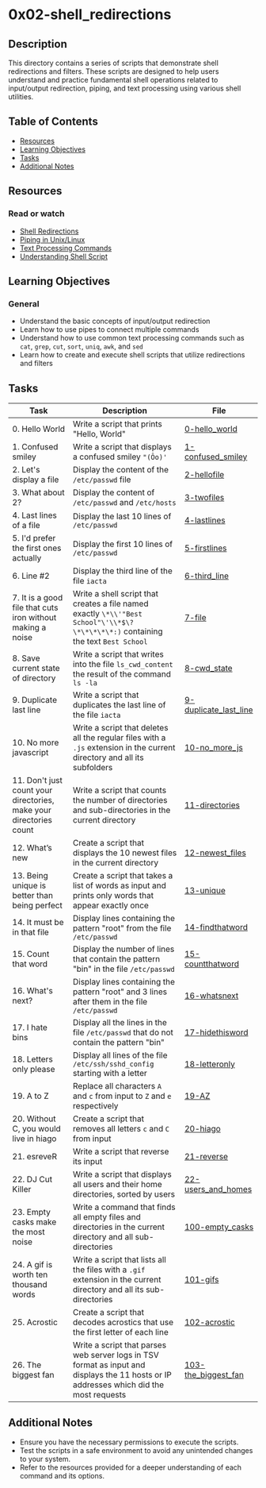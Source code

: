 # 0x02-shell_redirections

## Description

This directory contains a series of scripts that demonstrate shell redirections and filters. These scripts are designed to help users understand and practice fundamental shell operations related to input/output redirection, piping, and text processing using various shell utilities.

## Table of Contents

- [Resources](#resources)
- [Learning Objectives](#learning-objectives)
- [Tasks](#tasks)
- [Additional Notes](#additional-notes)

## Resources

### Read or watch

- [Shell Redirections](https://www.gnu.org/software/bash/manual/html_node/Redirections.html)
- [Piping in Unix/Linux](https://www.geeksforgeeks.org/piping-in-unix-or-linux/)
- [Text Processing Commands](https://www.tecmint.com/12-awesome-linux-tools-for-every-linux-user/)
- [Understanding Shell Script](https://www.shellscript.sh/)

## Learning Objectives

### General

- Understand the basic concepts of input/output redirection
- Learn how to use pipes to connect multiple commands
- Understand how to use common text processing commands such as `cat`, `grep`, `cut`, `sort`, `uniq`, `awk`, and `sed`
- Learn how to create and execute shell scripts that utilize redirections and filters

## Tasks

| Task                                                               | Description                                                                                                                             | File                                             |
| ------------------------------------------------------------------ | --------------------------------------------------------------------------------------------------------------------------------------- | ------------------------------------------------ |
| 0. Hello World                                                     | Write a script that prints "Hello, World"                                                                                               | [0-hello_world](./0-hello_world)                 |
| 1. Confused smiley                                                 | Write a script that displays a confused smiley `"(Ôo)'`                                                                                 | [1-confused_smiley](./1-confused_smiley)         |
| 2. Let's display a file                                            | Display the content of the `/etc/passwd` file                                                                                           | [2-hellofile](./2-hellofile)                     |
| 3. What about 2?                                                   | Display the content of `/etc/passwd` and `/etc/hosts`                                                                                   | [3-twofiles](./3-twofiles)                       |
| 4. Last lines of a file                                            | Display the last 10 lines of `/etc/passwd`                                                                                              | [4-lastlines](./4-lastlines)                     |
| 5. I'd prefer the first ones actually                              | Display the first 10 lines of `/etc/passwd`                                                                                             | [5-firstlines](./5-firstlines)                   |
| 6. Line #2                                                         | Display the third line of the file `iacta`                                                                                              | [6-third_line](./6-third_line)                   |
| 7. It is a good file that cuts iron without making a noise         | Write a shell script that creates a file named exactly `\*\\'"Best School"\'\\*$\?\*\*\*\*\*:)` containing the text `Best School`       | [7-file](./7-file)                               |
| 8. Save current state of directory                                 | Write a script that writes into the file `ls_cwd_content` the result of the command `ls -la`                                            | [8-cwd_state](./8-cwd_state)                     |
| 9. Duplicate last line                                             | Write a script that duplicates the last line of the file `iacta`                                                                        | [9-duplicate_last_line](./9-duplicate_last_line) |
| 10. No more javascript                                             | Write a script that deletes all the regular files with a `.js` extension in the current directory and all its subfolders                | [10-no_more_js](./10-no_more_js)                 |
| 11. Don't just count your directories, make your directories count | Write a script that counts the number of directories and sub-directories in the current directory                                       | [11-directories](./11-directories)               |
| 12. What’s new                                                     | Create a script that displays the 10 newest files in the current directory                                                              | [12-newest_files](./12-newest_files)             |
| 13. Being unique is better than being perfect                      | Create a script that takes a list of words as input and prints only words that appear exactly once                                      | [13-unique](./13-unique)                         |
| 14. It must be in that file                                        | Display lines containing the pattern "root" from the file `/etc/passwd`                                                                 | [14-findthatword](./14-findthatword)             |
| 15. Count that word                                                | Display the number of lines that contain the pattern "bin" in the file `/etc/passwd`                                                    | [15-countthatword](./15-countthatword)           |
| 16. What's next?                                                   | Display lines containing the pattern "root" and 3 lines after them in the file `/etc/passwd`                                            | [16-whatsnext](./16-whatsnext)                   |
| 17. I hate bins                                                    | Display all the lines in the file `/etc/passwd` that do not contain the pattern "bin"                                                   | [17-hidethisword](./17-hidethisword)             |
| 18. Letters only please                                            | Display all lines of the file `/etc/ssh/sshd_config` starting with a letter                                                             | [18-letteronly](./18-letteronly)                 |
| 19. A to Z                                                         | Replace all characters `A` and `c` from input to `Z` and `e` respectively                                                               | [19-AZ](./19-AZ)                                 |
| 20. Without C, you would live in hiago                             | Create a script that removes all letters `c` and `C` from input                                                                         | [20-hiago](./20-hiago)                           |
| 21. esreveR                                                        | Write a script that reverse its input                                                                                                   | [21-reverse](./21-reverse)                       |
| 22. DJ Cut Killer                                                  | Write a script that displays all users and their home directories, sorted by users                                                      | [22-users_and_homes](./22-users_and_homes)       |
| 23. Empty casks make the most noise                                | Write a command that finds all empty files and directories in the current directory and all sub-directories                             | [100-empty_casks](./100-empty_casks)             |
| 24. A gif is worth ten thousand words                              | Write a script that lists all the files with a `.gif` extension in the current directory and all its sub-directories                    | [101-gifs](./101-gifs)                           |
| 25. Acrostic                                                       | Create a script that decodes acrostics that use the first letter of each line                                                           | [102-acrostic](./102-acrostic)                   |
| 26. The biggest fan                                                | Write a script that parses web server logs in TSV format as input and displays the 11 hosts or IP addresses which did the most requests | [103-the_biggest_fan](./103-the_biggest_fan)     |

## Additional Notes

- Ensure you have the necessary permissions to execute the scripts.
- Test the scripts in a safe environment to avoid any unintended changes to your system.
- Refer to the resources provided for a deeper understanding of each command and its options.
